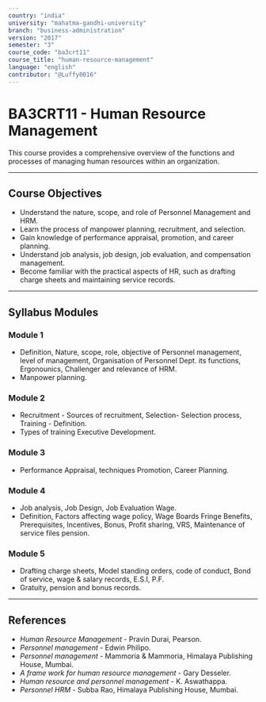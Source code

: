 ```yaml
---
country: "india"
university: "mahatma-gandhi-university"
branch: "business-administration"
version: "2017"
semester: "3"
course_code: "ba3crt11"
course_title: "human-resource-management"
language: "english"
contributor: "@Luffy0016"
---
```

# BA3CRT11 - Human Resource Management

This course provides a comprehensive overview of the functions and processes of managing human resources within an organization.

---
## Course Objectives

* Understand the nature, scope, and role of Personnel Management and HRM.
* Learn the process of manpower planning, recruitment, and selection.
* Gain knowledge of performance appraisal, promotion, and career planning.
* Understand job analysis, job design, job evaluation, and compensation management.
* Become familiar with the practical aspects of HR, such as drafting charge sheets and maintaining service records.

---
## Syllabus Modules

### Module 1
* Definition, Nature, scope, role, objective of Personnel management, level of management, Organisation of Personnel Dept. its functions, Ergonounics, Challenger and relevance of HRM.
* Manpower planning.

### Module 2
* Recruitment - Sources of recruitment, Selection- Selection process, Training - Definition.
* Types of training Executive Development.

### Module 3
* Performance Appraisal, techniques Promotion, Career Planning.

### Module 4
* Job analysis, Job Design, Job Evaluation Wage.
* Definition, Factors affecting wage policy, Wage Boards Fringe Benefits, Prerequisites, Incentives, Bonus, Profit sharing, VRS, Maintenance of service files pension.

### Module 5
* Drafting charge sheets, Model standing orders, code of conduct, Bond of service, wage & salary records, E.S.I, P.F.
* Gratuity, pension and bonus records.

---
## References
* *Human Resource Management* - Pravin Durai, Pearson.
* *Personnel management* - Edwin Philipo.
* *Personnel management* - Mammoria & Mammoria, Himalaya Publishing House, Mumbai.
* *A frame work for human resource management* - Gary Desseler.
* *Human resource and personnel management* - K. Aswathappa.
* *Personnel HRM* - Subba Rao, Himalaya Publishing House, Mumbai.
